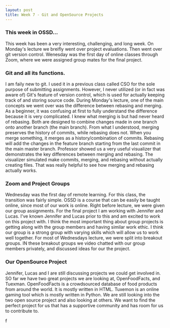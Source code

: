 ```yaml
---
layout: post
title: Week 7 - Git and OpenSource Projects
---
```


### This week in OSSD...
This week has been a very interesting, challenging, and long week. On Monday's lecture we breifly went over project evaluations. Then went over git version control. Wenesday was the first day of online classes through Zoom, where we were assigned group mates for the final project. 

### Git and all its functions.
I am faily new to git. I used it in a previous class called CSO for the sole purpose of submitting assignments. However, I never utilized (or in fact was aware of) Git's feature of version control, which is used for actually keeping track of and storing source code. During Monday's lecture, one of the main concepts we went over was the difference between rebasing and merging. As a beginner, it was confusing at first to fully understand the difference because it is very complicated. I knew what merging is but had never heard of rebasing. Both are designed to combine changes made in one branch onto another branch (the main branch). From what I understood, merging preserves the history of commits, while rebasing does not. When you merge something, it merges as a history/combination of commits. Rebasing will add the changes in the feature branch starting from the last commit in the main master branch. Professor showed us a very useful visualizer that demonstrates the key differences between merging and rebasing. The visualizer simulated make commits, merging, and rebasing without actually creating files. That was really helpful to see how merging and rebasing actually works. 

### Zoom and Project Groups
Wednesday was the first day of remote learning. For this class, the transition was fairly simple. OSSD is a course that can be easily be taught online, since most of our work is online. Right before lecture, we were given our group assignments. For the final project I am working with Jennifer and Lucas. I've known Jennifer and Lucas prior to this and am excited to work on this project with. I think the most important thing about group projects is getting along with the group members and having similar work ethic. I think our group is a strong group with varying skills which will allow us to work well together. For most of Wednesdays lecture, we were split into breakout groups. IN these breakout groups we video chatted with our group members privately, and discussed ideas for our the project.

### Our OpenSource Project
Jennifer, Lucas and I are still discussing projects we could get involved in. SO far we have two great projects we are looking at, OpenFoodFacts, and Tuexman. OpenFoodFacts is a crowdsourced database of food products from around the world. It is mostly written in HTML. Tuxemon is an online gaming tool which is mostly written in Python. We are still looking into the two open source project and also looking at others. We want to find the perfect project for us that has a supportive community and has room for us to contribute to. 

f
